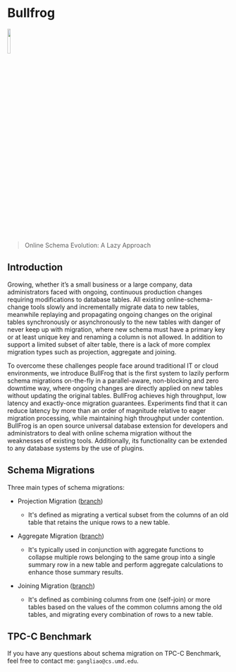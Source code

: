 # Bullfrog

<img src="https://i.postimg.cc/SRP8NbN3/Wechat-IMG647.png" width="12%" height="12%">

> Online Schema Evolution: A Lazy Approach

## Introduction

Growing, whether it’s a small business or a large company, data administrators faced with ongoing, continuous production changes requiring modifications to database tables. All existing online-schema-change tools slowly and incrementally migrate data to new tables, meanwhile replaying and propagating ongoing changes on the original tables synchronously or asynchronously to the new tables with danger of never keep up with migration, where new schema must have a primary key or at least unique key and renaming a column is not allowed. In addition to support a limited subset of alter table, there is a lack of more complex migration types such as projection, aggregate and joining.

To overcome these challenges people face around traditional IT or cloud environments, we introduce BullFrog that is the first system to lazily perform schema migrations on-the-fly in a parallel-aware, non-blocking and zero downtime way, where ongoing changes are directly applied on new tables without updating the original tables. BullFrog achieves high throughput, low latency and exactly-once migration guarantees. Experiments find that it can reduce latency by more than an order of magnitude relative to eager migration processing, while maintaining high throughput under contention. BullFrog is an open source universal database extension for developers and administrators to deal with online schema migration without the weaknesses of existing tools. Additionally, its functionality can be extended to any database systems by the use of plugins.

## Schema Migrations

Three main types of schema migrations:

- Projection Migration ([branch](https://github.com/DSLAM-UMD/Darwin))
  - It's defined as migrating a vertical subset from the columns of an old table that retains the unique rows to a new table.

- Aggregate Migration ([branch](https://github.com/DSLAM-UMD/Darwin/tree/migrate-aggregation-on-hashtable))
  - It's typically used in conjunction with aggregate functions to collapse multiple rows belonging to the same group into a single summary row in a new table and perform aggregate calculations to enhance those summary results.

- Joining Migration ([branch](https://github.com/DSLAM-UMD/Darwin/tree/migrate-join-on-hashtable))
  - It's defined as combining columns from one (self-join) or more tables based on the values of the common columns among the old tables, and migrating every combination of rows to a new table.
  
## TPC-C Benchmark

If you have any questions about schema migration on TPC-C Benchmark, feel free to contact me: `gangliao@cs.umd.edu`.

